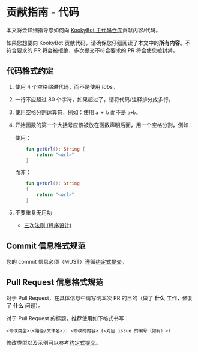 # 贡献指南 - 代码

本文将会详细指导您如何向 [KookyBot 主代码仓库](https://github.com/KookyBot/KookyBot)贡献内容/代码。

如果您想要向 KookyBot 贡献代码，请确保您仔细阅读了本文中的**所有内容**。不符合要求的 PR 将会被拒绝，多次提交不符合要求的 PR 将会使您被封禁。

## 代码格式约定

1. 使用 4 个空格缩进代码，而不是使用 _tabs_。
2. 一行不应超过 80 个字符，如果超过了，请将代码/注释拆分成多行。
3. 使用空格分割运算符，例如：使用 `a + b` 而不是 `a+b`。
4. 开始函数的第一个大括号应该被放在函数声明后面，用一个空格分割，例如：

    使用：

    ``` kotlin
        fun getUrl(): String {
            return "<url>"
        }
    ```

    而非：

    ``` kotlin
        fun getUrl(): String
        {
            return "<url>"
        }
    ```

5. 不要重复无用功
    * [三次法则 (程序设计)](https://zh.wikipedia.org/wiki/三次法则_(程序设计))

## Commit 信息格式规范

您的 commit 信息必须（MUST）遵循[约定式提交](https://www.conventionalcommits.org/zh-hans/v1.0.0/)。

## Pull Request 信息格式规范

对于 Pull Request，在具体信息中请写明本次 PR 的目的（做了 **什么** 工作，修复了 **什么** 问题）。

对于 Pull Request 的标题，推荐使用如下格式书写：

``` text
<修改类型>(<路径/文件名>): <修改的内容> (<对应 issue 的编号（如有）>)
```

修改类型以及示例可以参考[约定式提交](https://www.conventionalcommits.org/zh-hans/v1.0.0/)。

